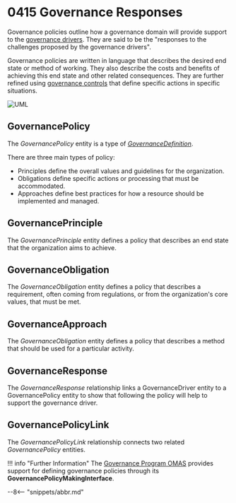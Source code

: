 <!-- SPDX-License-Identifier: CC-BY-4.0 -->
<!-- Copyright Contributors to the ODPi Egeria project. -->

# 0415 Governance Responses

Governance policies outline how a governance domain will provide support to the [governance drivers](/types/4/0405-Governance-Drivers).  They are said to be the "responses to the challenges proposed by the governance drivers".

Governance policies are written in language that describes the desired end state or method of working.  They also describe the costs and benefits of achieving this end state and other related consequences.  They are further refined using [governance controls](/types/4//0420-Governance-Controls) that define specific actions in specific situations.

![UML](0415-Governance-Responses.svg)

## GovernancePolicy

The *GovernancePolicy* entity is a type of [*GovernanceDefinition*](/types/4/0401-Governance-Definitions).

There are three main types of policy:

* Principles define the overall values and guidelines for the organization.
* Obligations define specific actions or processing that must be accommodated.
* Approaches define best practices for how a resource should be implemented and managed.

## GovernancePrinciple

The *GovernancePrinciple* entity defines a policy that describes an end state that the organization aims to achieve.  

## GovernanceObligation

The *GovernanceObligation* entity defines a policy that describes a requirement, often coming from regulations, or from the organization's core values, that must be met.

## GovernanceApproach

The *GovernanceObligation* entity defines a policy that describes a method that should be used for a particular activity.

## GovernanceResponse

The *GovernanceResponse* relationship links a GovernanceDriver entity to a GovernancePolicy entity to show that following the policy will help to support the governance driver.

## GovernancePolicyLink

The *GovernancePolicyLink* relationship connects two related *GovernancePolicy* entities.

!!! info "Further Information"
    The [Governance Program OMAS](/services/omas/governance-program/overview) provides support for defining governance policies through its **GovernancePolicyMakingInterface**. 

--8<-- "snippets/abbr.md"